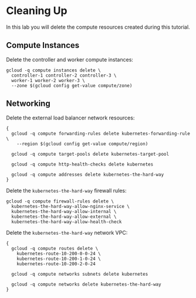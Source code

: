 # Cleaning Up

In this lab you will delete the compute resources created during this tutorial.

## Compute Instances

Delete the controller and worker compute instances:

```
gcloud -q compute instances delete \
  controller-1 controller-2 controller-3 \
  worker-1 worker-2 worker-3 \
  --zone $(gcloud config get-value compute/zone)
```

## Networking

Delete the external load balancer network resources:

```
{
  gcloud -q compute forwarding-rules delete kubernetes-forwarding-rule \
    --region $(gcloud config get-value compute/region)

  gcloud -q compute target-pools delete kubernetes-target-pool

  gcloud -q compute http-health-checks delete kubernetes

  gcloud -q compute addresses delete kubernetes-the-hard-way
}
```

Delete the `kubernetes-the-hard-way` firewall rules:

```
gcloud -q compute firewall-rules delete \
  kubernetes-the-hard-way-allow-nginx-service \
  kubernetes-the-hard-way-allow-internal \
  kubernetes-the-hard-way-allow-external \
  kubernetes-the-hard-way-allow-health-check
```

Delete the `kubernetes-the-hard-way` network VPC:

```
{
  gcloud -q compute routes delete \
    kubernetes-route-10-200-0-0-24 \
    kubernetes-route-10-200-1-0-24 \
    kubernetes-route-10-200-2-0-24

  gcloud -q compute networks subnets delete kubernetes

  gcloud -q compute networks delete kubernetes-the-hard-way
}
```
